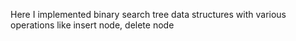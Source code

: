 Here I implemented binary search tree data structures with various operations like insert node, delete node
